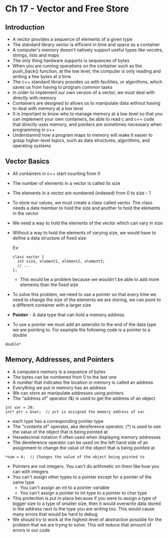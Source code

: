 # Ch 17 - Vector and Free Store

## Introduction

* A vector provides a sequence of elements of a given type
* The standard library vector is efficient in time and space as a container
* A computer's memory doesn't natively support useful types like vecotrs, strings, lists and maps
* The only thing hardware supports is sequences of bytes
* When you are running operations on the container such as the push_back() function, at the low level, the computer is only reading and writing a few bytes at a time
* The c++ standard library provides us with facilities, or algorithms, which saves us from having to program common tasks
* In order to implement our own version of a vector, we must deal with directly with memory
* Containers are designed to allows us to manipulate data without having to deal with memory at a low level
* It is important to know who to manage memory at a low level so that you can implement your own containers, be able to read c and c++ code that directly uses memory, and pointers are sometimes necessary when programming in c++
* Understanind how a program maps to memory will make it easier to grasp higher-level topics, such as data structures, algorithms, and operating systems

## Vector Basics

* All containers in c++ start counting from 0
* The number of elements in a vector is called its size
* The elements in a vector are numbered (indexed) from 0 to size - 1
* To store our values, we must create a class called vector. The class needs a data member to hold the size and another to hold the elements in the vector
* We need a way to hold the elements of the vector which can vary in size
* Without a way to hold the elements of varying size, we would have to define a data structure of fixed size

  Ex:
  ```
  class vector {
    int size, element1, element2, element3;
    // ...
  };
  ```
  * This would be a problem because we wouldn't be able to add more elements than the fixed size
* To solve this problem, we need to use a pointer so that every time we need to change the size of the elements we are storing, we can point to a different container with a larger size
* **Pointer** - A data type that can hold a memory address
* To use a pointer we must add an asterisks to the end of the data type we are pointing to. For example the following code is a pointer to a double
```
double*
```

## Memory, Addresses, and Pointers

* A computers memory is a sequence of bytes
* The bytes can be numbered from 0 to the last one
* A number that indicates the location in memory is called an address
* Everything we put in memory has an address
* We can store an manipulate addresses using pointers
* The "address of" operator (&) is used to get the address of an object
```
int var = 20;
int* ptr = &var;  // prt is assigned the memory address of var
```
* each type has a corresponding pointer type
* The "contents of" operator, aka dereference operator, (*) is used to see the value of the object that is being pointed at
* Hexadecimal notation if often used when displaying memory addresses
* The dereference operator can be used on the left hand side of an assignment to change the value of the object that is being pointed at
```
*num = 6;  // Changes the value of the object being pointed to
```
* Pointers are not integers. You can't do arithmetic on them like how you can with integers
* You can't assign other types to a pointer except for a pointer of the same type
  * You can't assign an int to a pointer variable
  * You can't assign a pointer to int type to a pointer to char type
* This protection is put in place because if you were to assign a type of bigger size to a type of smaller size, then it would overwrite data stored in the address next to the type you are writing too. This would cause many errors that would be hard to debug
* We should try to work at the highest level of abstraction possible for the problem that we are trying to solve. This will reduce that amount of errors in our code

